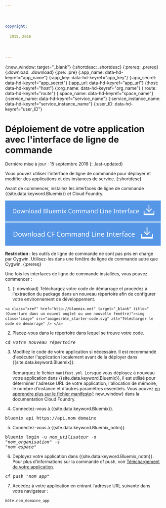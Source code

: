 ```yaml
---

 

copyright:

  2015，2016

 

---
```


{:new_window: target="_blank"}
{:shortdesc: .shortdesc}
{:prereq: .prereq}
{:download: .download}
{:pre: .pre}
{:app_name: data-hd-keyref="app_name"}
{:app_key: data-hd-keyref="app_key"}
{:app_secret: data-hd-keyref="app_secret"}
{:app_url: data-hd-keyref="app_url"}
{:host: data-hd-keyref="host"}
{:org_name: data-hd-keyref="org_name"}
{:route: data-hd-keyref="route"}
{:space_name: data-hd-keyref="space_name"}
{:service_name: data-hd-keyref="service_name"}
{:service_instance_name: data-hd-keyref="service_instance_name"}
{:user_ID: data-hd-keyref="user_ID"}

# Déploiement de votre application avec l'interface de ligne de commande
Dernière mise à jour : 15 septembre 2016
{: .last-updated}

Vous pouvez utiliser l'interface de ligne de commande pour déployer et modifier des applications et des instances de service.
{:shortdesc}

Avant de commencer, installez les interfaces de ligne de commande {{site.data.keyword.Bluemix}} et Cloud Foundry. 

<p>
<a class="xref" href="http://clis.ng.bluemix.net/ui/home.html" target="_blank" title="(Ouverture dans un nouvel onglet ou une nouvelle fenêtre)"><img class="image" src="images/btn_bx_commandline.svg" alt="Télécharger l'interface de ligne de commande {{site.data.keyword.Bluemix}}" /> </a> <a class="xref" href="https://github.com/cloudfoundry/cli/releases" target="_blank" title="(Ouverture dans un nouvel onglet ou une nouvelle fenêtre)"><img class="image" src="images/btn_cf_commandline.svg" alt="Télécharger l'interface de ligne de commande Cloud Foundry" /> </a> 
</p>

**Restriction :** les outils de ligne de commande ne sont pas pris en charge par Cygwin. Utilisez-les dans une fenêtre de ligne
de commande autre que Cygwin.
{:prereq}

Une fois les interfaces de ligne de commande installées, vous pouvez commencer :

  1. {: download} Téléchargez votre code de démarrage et procédez à l'extraction du package dans un nouveau répertoire afin de
configurer votre environnement de développement.

      
    <a class="xref" href="http://bluemix.net" target="_blank" title="(Ouverture dans un nouvel onglet ou une nouvelle fenêtre)"><img class="image" src="images/btn_starter-code.svg" alt="Télécharger le code de démarrage" /> </a>
  
  2. Placez-vous dans le répertoire dans lequel se trouve votre code. 
  
  <pre class="pre">cd <var class="keyword varname">votre_nouveau_répertoire</var></pre>
  
  3.  Modifiez le code de votre application si nécessaire. Il est recommandé d'exécuter l'application localement avant de la déployer dans {{site.data.keyword.Bluemix}}.<br><br>Remarquez
le fichier `manifest.yml`. Lorsque vous déployez à nouveau votre application dans {{site.data.keyword.Bluemix}}, il est
utilisé pour déterminer l'adresse URL de votre application, l'allocation de mémoire, le nombre d'instance et d'autres paramètres essentiels. Vous pouvez
[en apprendre plus sur le fichier manifeste](https://docs.cloudfoundry.org/devguide/deploy-apps/manifest.html){: new_window} dans la
documentation Cloud Foundry.
  
  4. Connectez-vous à {{site.data.keyword.Bluemix}}.
  
  <pre class="pre">bluemix api https://api.<span class="keyword" data-hd-keyref="DomainName">nom_domaine</span></pre>
  
  5. Connectez-vous à {{site.data.keyword.Bluemix_notm}}.
 
  <pre class="pre">bluemix login -u <var class="keyword varname" data-hd-keyref="user_ID">nom_utilisateur</var> -o
"<var class="keyword varname" data-hd-keyref="org_name">nom_organisation</var>" -s
"<var class="keyword varname" data-hd-keyref="space_name">nom_espace</var>"</pre>
  
  6. Déployez votre application dans {{site.data.keyword.Bluemix_notm}}. Pour plus d'informations sur la commande cf push, voir
[Téléchargement de votre application](/docs/starters/upload_app.html).
  
  <pre class="pre">cf push "<var class="keyword varname" data-hd-keyref="app_name">nom_app</var>"</pre>
  
  7. Accédez à votre application en entrant l'adresse URL suivante dans votre navigateur :
  
  <pre class="codeblock"><code><var class="keyword varname" data-hd-keyref="host">hôte</var>.<span class="keyword" data-hd-keyref="APPDomain">nom_domaine_app</span></code></pre>
